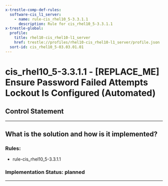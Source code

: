 ```yaml
---
x-trestle-comp-def-rules:
  software-cis_l1_server:
    - name: rule-cis_rhel10_5-3.3.1.1
      description: Rule for cis_rhel10_5-3.3.1.1
x-trestle-global:
  profile:
    title: rhel10-cis_rhel10-l1_server
    href: trestle://profiles/rhel10-cis_rhel10-l1_server/profile.json
  sort-id: cis_rhel10_5-03.03.01.01
---
```


# cis_rhel10_5-3.3.1.1 - \[REPLACE_ME\] Ensure Password Failed Attempts Lockout Is Configured (Automated)

## Control Statement

______________________________________________________________________

## What is the solution and how is it implemented?

<!-- For implementation status enter one of: implemented, partial, planned, alternative, not-applicable -->

<!-- Note that the list of rules under ### Rules: is read-only and changes will not be captured after assembly to JSON -->

<!-- Add control implementation description here for control: cis_rhel10_5-3.3.1.1 -->

### Rules:

  - rule-cis_rhel10_5-3.3.1.1

### Implementation Status: planned

______________________________________________________________________
